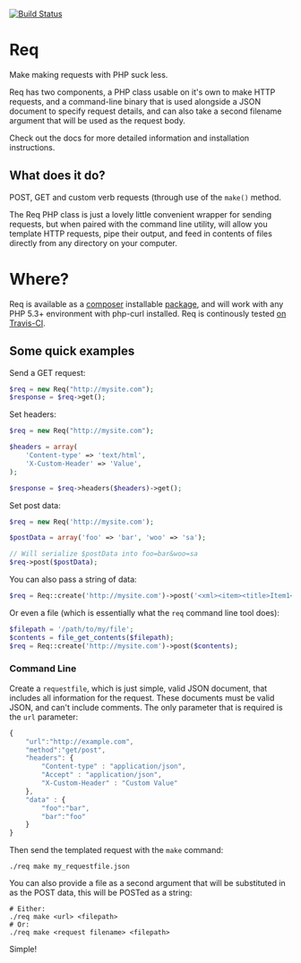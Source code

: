 [![Build Status](https://secure.travis-ci.org/danmatthews/Req.png)](http://travis-ci.org/danmatthews/Req)

# Req

Make making requests with PHP suck less.

Req has two components, a PHP class usable on it's own to make HTTP requests, and a command-line binary that is used alongside a JSON document to specify request details, and can also take a second filename argument that will be used as the request body.

Check out the docs for more detailed information and installation instructions.

## What does it do?

POST, GET and custom verb requests (through use of the `make()` method.

The Req PHP class is just a lovely little convenient wrapper for sending requests, but when paired with the command line utility, will allow you template HTTP requests, pipe their output, and feed in contents of files directly from any directory on your computer.

# Where?

Req is available as a [composer](http://getcomposer.org/) installable [package](https://packagist.org/packages/danmatthews/req), and will work with any PHP 5.3+ environment with php-curl installed. Req is continously tested [on Travis-CI](http://travis-ci.org/danmatthews/Req).

## Some quick examples

Send a GET request:

```php
$req = new Req("http://mysite.com");
$response = $req->get();
```

Set headers:

```php
$req = new Req("http://mysite.com");

$headers = array(
	'Content-type' => 'text/html',
	'X-Custom-Header' => 'Value',
);

$response = $req->headers($headers)->get();
```

Set post data:

```php
$req = new Req('http://mysite.com');

$postData = array('foo' => 'bar', 'woo' => 'sa');

// Will serialize $postData into foo=bar&woo=sa
$req->post($postData);
```

You can also pass a string of data:

```php
$req = Req::create('http://mysite.com')->post('<xml><item><title>Item1</title></item></xml>');
```

Or even a file (which is essentially what the `req` command line tool does):

```php
$filepath = '/path/to/my/file';
$contents = file_get_contents($filepath);
$req = Req::create('http://mysite.com')->post($contents);
```

### Command Line

Create a `requestfile`, which is just simple, valid JSON document, that includes all information for the request. These documents must be valid JSON, and can't include comments. The only parameter that is required is the `url` parameter:

```javascript
{
	"url":"http://example.com",
	"method":"get/post",
	"headers": {
		"Content-type" : "application/json",
		"Accept" : "application/json",
		"X-Custom-Header" : "Custom Value"
	},
	"data" : {
		"foo":"bar",
		"bar":"foo"
	}
}
```

Then send the templated request with the `make` command:

```shell
./req make my_requestfile.json
```

You can also provide a file as a second argument that will be substituted in as the POST data, this will be POSTed as a string:

```shell
# Either:
./req make <url> <filepath>
# Or:
./req make <request filename> <filepath>
```



Simple!
